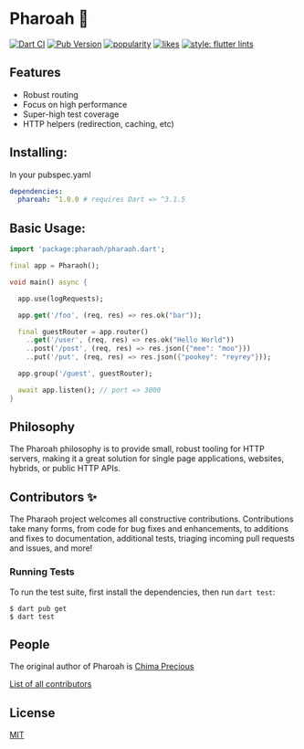 # Pharoah 🏇

[![Dart CI](https://github.com/codekeyz/pharoah/workflows/Dart/badge.svg)](https://github.com/codekeyz/pharoah/actions/workflows/dart.yml)
[![Pub Version](https://img.shields.io/pub/v/pharoah?color=green)](https://pub.dev/packages/pharoah)
[![popularity](https://img.shields.io/pub/popularity/pharoah?logo=dart)](https://pub.dev/packages/pharoah/score)
[![likes](https://img.shields.io/pub/likes/pharoah?logo=dart)](https://pub.dev/packages/pharoah/score)
[![style: flutter lints](https://img.shields.io/pharoah/style-flutter__lints-blue)](https://pub.dev/packages/flutter_lints)

## Features

- Robust routing
- Focus on high performance
- Super-high test coverage
- HTTP helpers (redirection, caching, etc)

## Installing:

In your pubspec.yaml

```yaml
dependencies:
  pharoah: ^1.0.0 # requires Dart => ^3.1.5
```

## Basic Usage:

```dart
import 'package:pharaoh/pharaoh.dart';

final app = Pharaoh();

void main() async {

  app.use(logRequests);

  app.get('/foo', (req, res) => res.ok("bar"));

  final guestRouter = app.router()
    ..get('/user', (req, res) => res.ok("Hello World"))
    ..post('/post', (req, res) => res.json({"mee": "moo"}))
    ..put('/put', (req, res) => res.json({"pookey": "reyrey"}));

  app.group('/guest', guestRouter);

  await app.listen(); // port => 3000
}

```

## Philosophy

The Pharoah philosophy is to provide small, robust tooling for HTTP servers, making
it a great solution for single page applications, websites, hybrids, or public
HTTP APIs.

## Contributors ✨

The Pharaoh project welcomes all constructive contributions. Contributions take many forms,
from code for bug fixes and enhancements, to additions and fixes to documentation, additional
tests, triaging incoming pull requests and issues, and more!

### Running Tests

To run the test suite, first install the dependencies, then run `dart test`:

```console
$ dart pub get
$ dart test
```

## People

The original author of Pharoah is [Chima Precious](https://github.com/codekeyz)

[List of all contributors](https://github.com/codekeyz/pharoah/graphs/contributors)

## License

[MIT](LICENSE)
